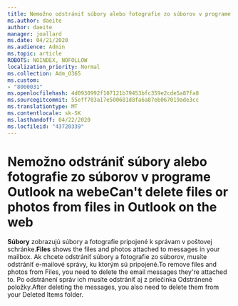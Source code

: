 ```yaml
---
title: Nemožno odstrániť súbory alebo fotografie zo súborov v programe Outlook na webe
ms.author: daeite
author: daeite
manager: joallard
ms.date: 04/21/2020
ms.audience: Admin
ms.topic: article
ROBOTS: NOINDEX, NOFOLLOW
localization_priority: Normal
ms.collection: Adm_O365
ms.custom:
- "8000031"
ms.openlocfilehash: 4d0930992f107121b79453bfc359e2cde5a87fa8
ms.sourcegitcommit: 55eff703a17e500681d8fa6a87eb067019ade3cc
ms.translationtype: MT
ms.contentlocale: sk-SK
ms.lasthandoff: 04/22/2020
ms.locfileid: "43720339"
---
```

# <a name="cant-delete-files-or-photos-from-files-in-outlook-on-the-web"></a><span data-ttu-id="d9d87-102">Nemožno odstrániť súbory alebo fotografie zo súborov v programe Outlook na webe</span><span class="sxs-lookup"><span data-stu-id="d9d87-102">Can't delete files or photos from files in Outlook on the web</span></span>

<span data-ttu-id="d9d87-103">**Súbory** zobrazujú súbory a fotografie pripojené k správam v poštovej schránke.</span><span class="sxs-lookup"><span data-stu-id="d9d87-103">**Files** shows the files and photos attached to messages in your mailbox.</span></span> <span data-ttu-id="d9d87-104">Ak chcete odstrániť súbory a fotografie zo súborov, musíte odstrániť e-mailové správy, ku ktorým sú pripojené.</span><span class="sxs-lookup"><span data-stu-id="d9d87-104">To remove files and photos from Files, you need to delete the email messages they're attached to.</span></span> <span data-ttu-id="d9d87-105">Po odstránení správ ich musíte odstrániť aj z priečinka Odstránené položky.</span><span class="sxs-lookup"><span data-stu-id="d9d87-105">After deleting the messages, you also need to delete them from your Deleted Items folder.</span></span>